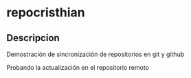 # repocristhian

## Descripcion

Demostración de sincronización de repositorios en git y github

Probando la actualización en el repositorio remoto
